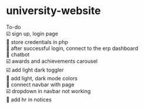 # university-website
To-do <br>
☑️ sign up, login page <br>
🔳 store credentials in php <br>
🔳 after successful login, connect to the erp dashboard <br>
🔳 chatbot <br>
☑️ awards and achievements carousel <br>
☑️ add light dark toggler <br>
🔳 add light, dark mode colors <br>
🔳 connect navbar with page <br>
☑️ dropdown in navbar not working <br>
🔳 add hr in notices <br>